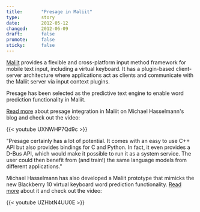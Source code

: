 ```yaml
---
title:       "Presage in Maliit"
type:        story
date:        2012-05-12
changed:     2012-06-09
draft:       false
promote:     false
sticky:      false
---
```


[Maliit](http://maliit.github.io/) provides a flexible and cross-platform input method framework for mobile text input, including a virtual keyboard. It has a plugin-based client-server architecture where applications act as clients and communicate with the Maliit server via input context plugins.

Presage has been selected as the predictive text engine to enable word prediction functionality in Maliit.

[Read more](https://web.archive.org/web/20130517220207/http://mikhas.posterous.com/maliit-keyboard-now-with-word-prediction-and) about presage integration in Maliit on Michael Hasselmann's blog and check out the video:

{{< youtube UXNWHP7Qd9c >}}

"Presage certainly has a lot of potential. It comes with an easy to use C++ API but also provides bindings for C and Python. In fact, it even provides a D-Bus API, which would make it possible to run it as a system service. The user could then benefit from (and train!) the same language models from different applications."

Michael Hasselmann has also developed a Maliit prototype that mimicks the new Blackberry 10 virtual keyboard word prediction functionality. [Read more](https://web.archive.org/web/20130517215643/http://mikhas.posterous.com/multi-word-ribbon-ui-for-maliit) about it and check out the video:

{{< youtube UZHbtN4UU0E >}}

<!--more-->

